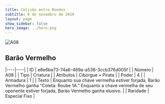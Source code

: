 ```yaml
---
title: Colisão entre Mundos
subtitle: 8 de novembro de 2019
layout: page
show_sidebar: false
hero_image: ../hero.png
---
```


![A08](https://cdn.keyforgegame.com/media/card_front/pt/453_A08_JMH4JXJMC9FH_pt.png)

## Barão Vermelho

|----|----|
| ID | e8e6be73-74a6-469a-a536-3ccb376d005f |
| Número | A08 |
| Tipo | Criatura |
| Atributos | Ciborgue • Pirata |
| Poder | 4 |
| Armadura | 1 |
| Texto | Enquanto sua chave vermelha estiver forjada, Barão Vermelho ganha “Coleta: Roube 1A.”  Enquanto a chave vermelha de seu oponente estiver forjada, Barão Vermelho ganha elusivo. |
| Raridade | Especial Fixo |
